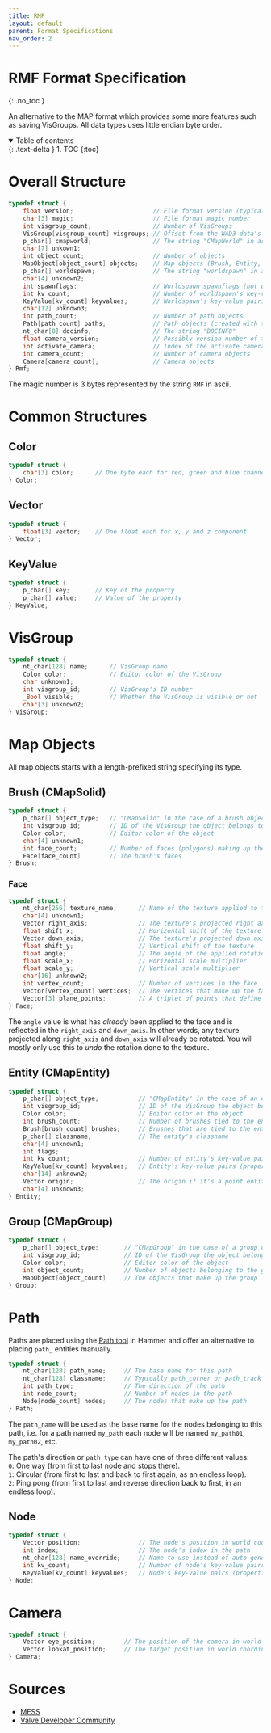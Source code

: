```yaml
---
title: RMF
layout: default
parent: Format Specifications
nav_order: 2
---
```


# RMF Format Specification
{: .no_toc }

An alternative to the MAP format which provides some more features such as saving VisGroups.
All data types uses little endian byte order.


<details open markdown="block">
  <summary>
    Table of contents
  </summary>
  {: .text-delta }
1. TOC
{:toc}
</details>

# Overall Structure

```c
typedef struct {
    float version;                      // File format version (typically 2.2)
    char[3] magic;                      // File format magic number
    int visgroup_count;                 // Number of VisGroups
    VisGroup[visgroup_count] visgroups; // Offset from the WAD3 data's beginning for first Directory entry
    p_char[] cmapworld;                 // The string "CMapWorld" in ascii
    char[7] unkown1;
    int object_count;                   // Number of objects
    MapObject[object_count] objects;    // Map objects (Brush, Entity, Group)
    p_char[] worldspawn;                // The string "worldspawn" in ascii
    char[4] unknown2;
    int spawnflags;                     // Worldspawn spawnflags (not used)
    int kv_count;                       // Number of worldspawn's key-value pairs
    KeyValue[kv_count] keyvalues;       // Worldspawn's key-value pairs (properties)
    char[12] unknown3;
    int path_count;                     // Number of path objects
    Path[path_count] paths;             // Path objects (created with the Path tool)
    nt_char[8] docinfo;                 // The string "DOCINFO"
    float camera_version;               // Possibly version number of the camera data
    int activate_camera;                // Index of the activate camera
    int camera_count;                   // Number of camera objects
    Camera[camera_count];               // Camera objects
} Rmf;
```

The magic number is 3 bytes represented by the string `RMF` in ascii.

# Common Structures

## Color

```c
typedef struct {
    char[3] color;      // One byte each for red, green and blue channel
} Color;
```

## Vector

```c
typedef struct {
    float[3] vector;    // One float each for x, y and z component
} Vector;
```

## KeyValue

```c
typedef struct {
    p_char[] key;       // Key of the property
    p_char[] value;     // Value of the property
} KeyValue;
```

# VisGroup

```c
typedef struct {
    nt_char[128] name;      // VisGroup name
    Color color;            // Editor color of the VisGroup
    char unknown1;
    int visgroup_id;        // VisGroup's ID number
    _Bool visible;          // Whether the VisGroup is visible or not
    char[3] unknown2;
} VisGroup;
```

# Map Objects

All map objects starts with a length-prefixed string specifying its type.

## Brush (CMapSolid)

```c
typedef struct {
    p_char[] object_type;   // "CMapSolid" in the case of a brush object
    int visgroup_id;        // ID of the VisGroup the object belongs to
    Color color;            // Editor color of the object
    char[4] unknown1;
    int face_count;         // Number of faces (polygons) making up the brush
    Face[face_count]        // The brush's faces
} Brush;
```

### Face

```c
typedef struct {
    nt_char[256] texture_name;      // Name of the texture applied to the face
    char[4] unknown1;
    Vector right_axis;              // The texture's projected right axis
    float shift_x;                  // Horizontal shift of the texture
    Vector down_axis;               // The texture's projected down axis
    float shift_y;                  // Vertical shift of the texture
    float angle;                    // The angle of the applied rotation
    float scale_x;                  // Horizontal scale multiplier
    float scale_y;                  // Vertical scale multiplier
    char[16] unknown2;
    int vertex_count;               // Number of vertices in the face
    Vector[vertex_count] vertices;  // The vertices that make up the face
    Vector[3] plane_points;         // A triplet of points that define the face plane
} Face;
```

The `angle` value is what has *already* been applied to the face and is reflected in the `right_axis`
and `down_axis`. In other words, any texture projected along `right_axis` and `down_axis` will already
be rotated. You will mostly only use this to *undo* the rotation done to the texture.

## Entity (CMapEntity)

```c
typedef struct {
    p_char[] object_type;           // "CMapEntity" in the case of an entity object
    int visgroup_id;                // ID of the VisGroup the object belongs to
    Color color;                    // Editor color of the object
    int brush_count;                // Number of brushes tied to the entity
    Brush[brush_count] brushes;     // Brushes that are tied to the entity
    p_char[] classname;             // The entity's classname
    char[4] unknown1;
    int flags;
    int kv_count;                   // Number of entity's key-value pairs
    KeyValue[kv_count] keyvalues;   // Entity's key-value pairs (properties)
    char[14] unknown2;
    Vector origin;                  // The origin if it's a point entity
    char[4] unknown3;
} Entity;
```

## Group (CMapGroup)

```c
typedef struct {
    p_char[] object_type;       // "CMapGroup" in the case of a group object
    int visgroup_id;            // ID of the VisGroup the object belongs to
    Color color;                // Editor color of the object
    int object_count;           // Number of objects belonging to the group
    MapObject[object_count]     // The objects that make up the group
} Group;
```

# Path

Paths are placed using the [Path tool](https://twhl.info/wiki/page/Tutorial%3A_Intro_to_the_Tools_of_Hammer#_img:hamtut-ico-pat_inline_PATH_TOOL_(Shift+P))
in Hammer and offer an alternative to placing `path_` entities manually.

```c
typedef struct {
    nt_char[128] path_name;     // The base name for this path
    nt_char[128] classname;     // Typically path_corner or path_track
    int path_type;              // The direction of the path
    int node_count;             // Number of nodes in the path
    Node[node_count] nodes;     // The nodes that make up the path
} Path;
```

The `path_name` will be used as the base name for the nodes belonging to this path, i.e. for a path named
`my_path` each node will be named `my_path01`, `my_path02`, etc.

The path's direction or `path_type` can have one of three different values:<br>
`0`: One way (from first to last node and stops there).<br>
`1`: Circular (from first to last and back to first again, as an endless loop).<br>
`2`: Ping pong (from first to last and reverse direction back to first, in an endless loop).

## Node

```c
typedef struct {
    Vector position;                // The node's position in world coordinates
    int index;                      // The node's index in the path
    nt_char[128] name_override;     // Name to use instead of auto-generated one
    int kv_count;                   // Number of node's key-value pairs
    KeyValue[kv_count] keyvalues;   // Node's key-value pairs (properties)
} Node;
```

# Camera

```c
typedef struct {
    Vector eye_position;        // The position of the camera in world coordinates
    Vector lookat_position;     // The target position in world coordinates the camera will look at
} Camera;
```

# Sources
- [MESS](https://github.com/pwitvoet/mess/blob/master/MESS/Formats/RmfFormat.cs)
- [Valve Developer Community](https://developer.valvesoftware.com/wiki/RMF_(Rich_Map_Format))
